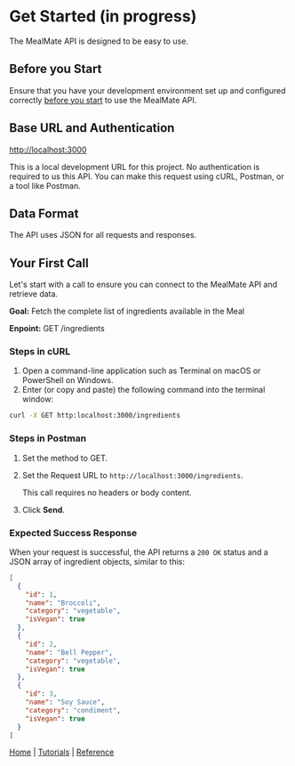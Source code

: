 # Get Started (in progress)

The MealMate API is designed to be easy to use.

## Before you Start

Ensure that you have your development environment set up and configured correctly [before you start][def] to use the MealMate API.


## Base URL and Authentication

<http://localhost:3000>

This is a local development URL for this project.
No authentication is required to us this API. You can make this request using cURL, Postman, or a tool like Postman.

## Data Format

The API uses JSON for all requests and responses.

## Your First Call

Let's start with a call to ensure you can connect to the MealMate API and retrieve data.

**Goal:** Fetch the complete list of ingredients available in the Meal

**Enpoint:** GET /ingredients

### Steps in cURL

1. Open a command-line application such as Terminal on macOS or PowerShell on Windows.
2. Enter (or copy and paste) the following command into the terminal window:

```Bash
curl -X GET http:localhost:3000/ingredients
```

### Steps in Postman

1. Set the method to GET.
2. Set the Request URL to `http://localhost:3000/ingredients`.

    This call requires no headers or body content.
3. Click **Send**.

### Expected Success Response

When your request is successful, the API returns a `200 OK` status and a JSON array of ingredient objects, similar to this:

```JSON
[
  { 
    "id": 1, 
    "name": "Broccoli", 
    "category": "vegetable", 
    "isVegan": true 
  },
  { 
    "id": 2, 
    "name": "Bell Pepper", 
    "category": "vegetable", 
    "isVegan": true 
  },
  { 
    "id": 3, 
    "name": "Soy Sauce", 
    "category": "condiment", 
    "isVegan": true 
  }
]
```

[Home](./index.md) | [Tutorials](./mmtutorial.md) | [Reference](./mmref.md)

[def]: mmbefore-you-start.md